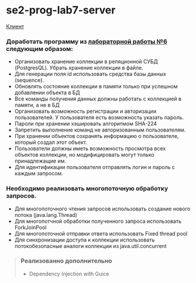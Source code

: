# se2-prog-lab7-server
[Клиент](https://github.com/MrAureliuss/se2-prog-lab7-client)

### Доработать программу из [лабораторной работы №6](https://github.com/Vsev0l0d/se2-prog-lab6-client) следующим образом:
* Организовать хранение коллекции в реляционной СУБД (PostgresQL). Убрать хранение коллекции в файле.
* Для генерации поля id использовать средства базы данных (sequence).
* Обновлять состояние коллекции в памяти только при успешном добавлении объекта в БД
* Все команды получения данных должны работать с коллекцией в памяти, а не в БД
* Организовать возможность регистрации и авторизации пользователей. У пользователя есть возможность указать пароль.
* Пароли при хранении хэшировать алгоритмом SHA-224
* Запретить выполнение команд не авторизованным пользователям.
* При хранении объектов сохранять информацию о пользователе, который создал этот объект.
* Пользователи должны иметь возможность просмотра всех объектов коллекции, но модифицировать могут только принадлежащие им.
* Для идентификации пользователя отправлять логин и пароль с каждым запросом.

### Необходимо реализовать многопоточную обработку запросов.
* Для многопоточного чтения запросов использовать создание нового потока (java.lang.Thread)
* Для многопотчной обработки полученного запроса использовать ForkJoinPool
* Для многопоточной отправки ответа использовать Fixed thread pool
* Для синхронизации доступа к коллекции использовать потокобезопасные аналоги коллекции из java.util.concurrent

> ### Реализованно дополнительно
> + Dependency Injection with Guice
